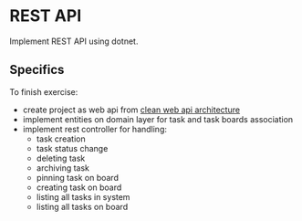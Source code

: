 # REST API
Implement REST API using dotnet.

## Specifics
To finish exercise:
- create project as web api from [clean web api architecture](https://github.com/jasontaylordev/CleanArchitecture)
- implement entities on domain layer for task and task boards association
- implement rest controller for handling:
  - task creation
  - task status change
  - deleting task
  - archiving task
  - pinning task on board
  - creating task on board
  - listing all tasks in system
  - listing all tasks on board
